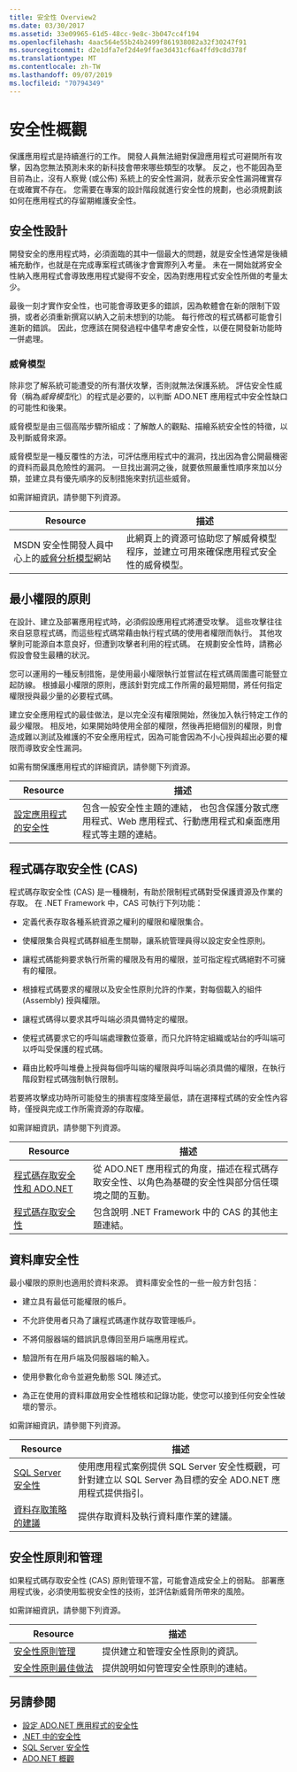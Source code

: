 ```yaml
---
title: 安全性 Overview2
ms.date: 03/30/2017
ms.assetid: 33e09965-61d5-48cc-9e8c-3b047cc4f194
ms.openlocfilehash: 4aac564e55b24b2499f861938082a32f30247f91
ms.sourcegitcommit: d2e1dfa7ef2d4e9ffae3d431cf6a4ffd9c8d378f
ms.translationtype: MT
ms.contentlocale: zh-TW
ms.lasthandoff: 09/07/2019
ms.locfileid: "70794349"
---
```

# <a name="security-overview"></a>安全性概觀
保護應用程式是持續進行的工作。 開發人員無法絕對保證應用程式可避開所有攻擊，因為您無法預測未來的新科技會帶來哪些類型的攻擊。 反之，也不能因為至目前為止，沒有人察覺 (或公佈) 系統上的安全性漏洞，就表示安全性漏洞確實存在或確實不存在。 您需要在專案的設計階段就進行安全性的規劃，也必須規劃該如何在應用程式的存留期維護安全性。  
  
## <a name="design-for-security"></a>安全性設計  
 開發安全的應用程式時，必須面臨的其中一個最大的問題，就是安全性通常是後續補充動作，也就是在完成專案程式碼後才會實際列入考量。 未在一開始就將安全性納入應用程式會導致應用程式變得不安全，因為對應用程式安全性所做的考量太少。  
  
 最後一刻才實作安全性，也可能會導致更多的錯誤，因為軟體會在新的限制下毀損，或者必須重新撰寫以納入之前未想到的功能。 每行修改的程式碼都可能會引進新的錯誤。 因此，您應該在開發過程中儘早考慮安全性，以便在開發新功能時一併處理。  
  
### <a name="threat-modeling"></a>威脅模型  
 除非您了解系統可能遭受的所有潛伏攻擊，否則就無法保護系統。 評估安全性威脅（稱為*威脅模型*化）的程式是必要的，以判斷 ADO.NET 應用程式中安全性缺口的可能性和後果。  
  
 威脅模型是由三個高階步驟所組成：了解敵人的觀點、描繪系統安全性的特徵，以及判斷威脅來源。  
  
 威脅模型是一種反覆性的方法，可評估應用程式中的漏洞，找出因為會公開最機密的資料而最具危險性的漏洞。 一旦找出漏洞之後，就要依照嚴重性順序來加以分類，並建立具有優先順序的反制措施來對抗這些威脅。  
  
 如需詳細資訊，請參閱下列資源。  
  
|Resource|描述|  
|--------------|-----------------|  
|MSDN 安全性開發人員中心上的[威脅分析模型](https://go.microsoft.com/fwlink/?LinkId=98353)網站|此網頁上的資源可協助您了解威脅模型程序，並建立可用來確保應用程式安全性的威脅模型。|  
  
## <a name="the-principle-of-least-privilege"></a>最小權限的原則  
 在設計、建立及部署應用程式時，必須假設應用程式將遭受攻擊。 這些攻擊往往來自惡意程式碼，而這些程式碼常藉由執行程式碼的使用者權限而執行。 其他攻擊則可能源自本意良好，但遭到攻擊者利用的程式碼。 在規劃安全性時，請務必假設會發生最糟的狀況。  
  
 您可以運用的一種反制措施，是使用最小權限執行並嘗試在程式碼周圍盡可能豎立起防線。 根據最小權限的原則，應該針對完成工作所需的最短期間，將任何指定權限授與最少量的必要程式碼。  
  
 建立安全應用程式的最佳做法，是以完全沒有權限開始，然後加入執行特定工作的最少權限。 相反地，如果開始時使用全部的權限，然後再拒絕個別的權限，則會造成難以測試及維護的不安全應用程式，因為可能會因為不小心授與超出必要的權限而導致安全性漏洞。  
  
 如需有關保護應用程式的詳細資訊，請參閱下列資源。  
  
|Resource|描述|  
|--------------|-----------------|  
|[設定應用程式的安全性](/visualstudio/ide/securing-applications)|包含一般安全性主題的連結， 也包含保護分散式應用程式、Web 應用程式、行動應用程式和桌面應用程式等主題的連結。|  
  
## <a name="code-access-security-cas"></a>程式碼存取安全性 (CAS)  
 程式碼存取安全性 (CAS) 是一種機制，有助於限制程式碼對受保護資源及作業的存取。 在 .NET Framework 中，CAS 可執行下列功能：  
  
- 定義代表存取各種系統資源之權利的權限和權限集合。  
  
- 使權限集合與程式碼群組產生關聯，讓系統管理員得以設定安全性原則。  
  
- 讓程式碼能夠要求執行所需的權限及有用的權限，並可指定程式碼絕對不可擁有的權限。  
  
- 根據程式碼要求的權限以及安全性原則允許的作業，對每個載入的組件 (Assembly) 授與權限。  
  
- 讓程式碼得以要求其呼叫端必須具備特定的權限。  
  
- 使程式碼要求它的呼叫端處理數位簽章，而只允許特定組織或站台的呼叫端可以呼叫受保護的程式碼。  
  
- 藉由比較呼叫堆疊上授與每個呼叫端的權限與呼叫端必須具備的權限，在執行階段對程式碼強制執行限制。  
  
 若要將攻擊成功時所可能發生的損害程度降至最低，請在選擇程式碼的安全性內容時，僅授與完成工作所需資源的存取權。  
  
 如需詳細資訊，請參閱下列資源。  
  
|Resource|描述|  
|--------------|-----------------|  
|[程式碼存取安全性和 ADO.NET](code-access-security.md)|從 ADO.NET 應用程式的角度，描述在程式碼存取安全性、以角色為基礎的安全性與部分信任環境之間的互動。|  
|[程式碼存取安全性](../../misc/code-access-security.md)|包含說明 .NET Framework 中的 CAS 的其他主題連結。|  
  
## <a name="database-security"></a>資料庫安全性  
 最小權限的原則也適用於資料來源。 資料庫安全性的一些一般方針包括：  
  
- 建立具有最低可能權限的帳戶。  
  
- 不允許使用者只為了讓程式碼運作就存取管理帳戶。  
  
- 不將伺服器端的錯誤訊息傳回至用戶端應用程式。  
  
- 驗證所有在用戶端及伺服器端的輸入。  
  
- 使用參數化命令並避免動態 SQL 陳述式。  
  
- 為正在使用的資料庫啟用安全性稽核和記錄功能，使您可以接到任何安全性破壞的警示。  
  
 如需詳細資訊，請參閱下列資源。  
  
|Resource|描述|  
|--------------|-----------------|  
|[SQL Server 安全性](./sql/sql-server-security.md)|使用應用程式案例提供 SQL Server 安全性概觀，可針對建立以 SQL Server 為目標的安全 ADO.NET 應用程式提供指引。|  
|[資料存取策略的建議](https://docs.microsoft.com/previous-versions/visualstudio/visual-studio-2008/8fxztkff(v=vs.90))|提供存取資料及執行資料庫作業的建議。|  
  
## <a name="security-policy-and-administration"></a>安全性原則和管理  
 如果程式碼存取安全性 (CAS) 原則管理不當，可能會造成安全上的弱點。 部署應用程式後，必須使用監視安全性的技術，並評估新威脅所帶來的風險。  
  
 如需詳細資訊，請參閱下列資源。  
  
|Resource|描述|  
|--------------|-----------------|  
|[安全性原則管理](https://docs.microsoft.com/previous-versions/dotnet/netframework-4.0/c1k0eed6(v=vs.100))|提供建立和管理安全性原則的資訊。|  
|[安全性原則最佳做法](https://docs.microsoft.com/previous-versions/dotnet/netframework-4.0/sa4se9bc(v=vs.100))|提供說明如何管理安全性原則的連結。|  
  
## <a name="see-also"></a>另請參閱

- [設定 ADO.NET 應用程式的安全性](securing-ado-net-applications.md)
- [.NET 中的安全性](../../../standard/security/index.md)
- [SQL Server 安全性](./sql/sql-server-security.md)
- [ADO.NET 概觀](ado-net-overview.md)
